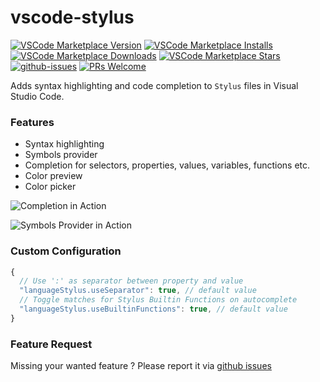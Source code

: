 # vscode-stylus

[![VSCode Marketplace Version](https://img.shields.io/visual-studio-marketplace/v/sysoev.language-stylus?label=VSCode%20Marketplace)](https://marketplace.visualstudio.com/items?itemName=sysoev.language-stylus)
[![VSCode Marketplace Installs](https://img.shields.io/visual-studio-marketplace/i/sysoev.language-stylus)](https://marketplace.visualstudio.com/items?itemName=sysoev.language-stylus)
[![VSCode Marketplace Downloads](https://img.shields.io/visual-studio-marketplace/d/sysoev.language-stylus)](https://marketplace.visualstudio.com/items?itemName=sysoev.language-stylus)
[![VSCode Marketplace Stars](https://img.shields.io/visual-studio-marketplace/r/sysoev.language-stylus)](https://marketplace.visualstudio.com/items?itemName=sysoev.language-stylus)
[![github-issues](https://img.shields.io/github/issues/d4rkr00t/language-stylus.svg)](https://github.com/d4rkr00t/language-stylus/issues)
[![PRs Welcome](https://img.shields.io/badge/PRs-welcome-brightgreen.svg)](https://github.com/d4rkr00t/language-stylus/pulls)


Adds syntax highlighting and code completion to `Stylus` files in Visual Studio Code.

### Features

* Syntax highlighting
* Symbols provider
* Completion for selectors, properties, values, variables, functions etc.
* Color preview
* Color picker

![Completion in Action](https://user-images.githubusercontent.com/14012511/142596271-9a31c14e-4df0-4b55-be9f-d0f28eba9a5d.gif)

![Symbols Provider in Action](https://user-images.githubusercontent.com/14012511/142596045-f3af818e-4df9-47b9-9c50-991bef2adfc6.gif)

### Custom Configuration
```js
{
  // Use ':' as separator between property and value
  "languageStylus.useSeparator": true, // default value
  // Toggle matches for Stylus Builtin Functions on autocomplete
  "languageStylus.useBuiltinFunctions": true, // default value
}
```

### Feature Request

Missing your wanted feature ? Please report it via [github issues](https://github.com/d4rkr00t/language-stylus/issues)
